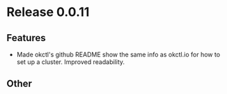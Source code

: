 # Release 0.0.11

## Features

- Made okctl's github README show the same info as okctl.io for how to set up a cluster. Improved readability.

## Other
